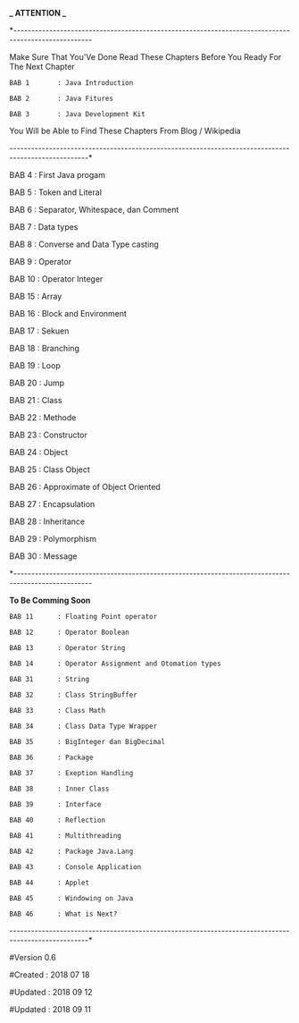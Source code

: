<!--

		C O N T E N T S

							-->



**_ ATTENTION _**

*----------------------------------------------------------------------------------------------------

Make Sure That You'Ve Done Read These Chapters Before You Ready For The Next Chapter

	BAB 1 		: Java Introduction

	BAB 2		: Java Fitures

	BAB 3 		: Java Development Kit

You Will be Able to Find These Chapters From Blog / Wikipedia

----------------------------------------------------------------------------------------------------*







BAB 4		: First Java progam 

BAB 5		: Token and Literal 

BAB 6 		: Separator, Whitespace, dan Comment 

BAB 7		: Data types 

BAB 8		: Converse and Data Type casting 

BAB 9		: Operator 

BAB 10		: Operator Integer 

BAB 15		: Array 

BAB 16		: Block and Environment 

BAB 17		: Sekuen 

BAB 18		: Branching 

BAB 19		: Loop 

BAB 20		: Jump 

BAB 21		: Class 

BAB 22		: Methode 

BAB 23 		: Constructor 

BAB 24		: Object 

BAB 25		: Class Object 

BAB 26 		: Approximate of Object Oriented 

BAB 27		: Encapsulation 

BAB 28		: Inheritance 

BAB 29		: Polymorphism 

BAB 30		: Message 

	





*----------------------------------------------------------------------------------------------------

**To Be Comming Soon**

	BAB 11		: Floating Point operator

	BAB 12		: Operator Boolean

	BAB 13		: Operator String

	BAB 14		: Operator Assignment and Otomation types

	BAB 31		: String

	BAB 32		: Class StringBuffer

	BAB 33		: Class Math

	BAB 34		: Class Data Type Wrapper

	BAB 35		: BigInteger dan BigDecimal

	BAB 36		: Package

	BAB 37		: Exeption Handling

	BAB 38		: Inner Class

	BAB 39		: Interface

	BAB 40		: Reflection

	BAB 41		: Multithreading

	BAB 42		: Package Java.Lang

	BAB 43		: Console Application

	BAB 44		: Applet

	BAB 45		: Windowing on Java

	BAB 46		: What is Next?

----------------------------------------------------------------------------------------------------*







#Version 0.6

#Created	: 2018 07 18

#Updated	: 2018 09 12

#Updated	: 2018 09 11

